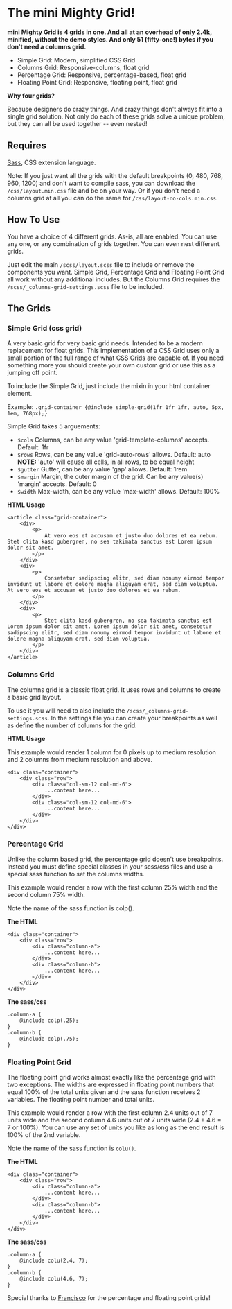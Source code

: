 # The mini Mighty Grid! #

**mini Mighty Grid is 4 grids in one. And all at an overhead of only 2.4k, minified, without the demo styles. And only 51 (fifty-one!) bytes if you don't need a columns grid.**

- Simple Grid: Modern, simplified CSS Grid
- Columns Grid: Responsive-columns, float grid
- Percentage Grid: Responsive, percentage-based, float grid
- Floating Point Grid: Responsive, floating point, float grid

**Why four grids?**

Because designers do crazy things. And crazy things don't always fit into a single grid solution. Not only do each of these grids solve a unique problem, but they can all be used together -- even nested!

## Requires ##

[Sass](http://sass-lang.com/), CSS extension language.

Note: If you just want all the grids with the default breakpoints (0, 480, 768, 960, 1200) and don't want to compile sass, you can download the `/css/layout.min.css` file and be on your way. Or if you don't need a columns grid at all you can do the same for `/css/layout-no-cols.min.css`.

## How To Use ##

You have a choice of 4 different grids. As-is, all are enabled. You can use any one, or any combination of grids together. You can even nest different grids.

Just edit the main `/scss/layout.scss` file to include or remove the components you want. Simple Grid, Percentage Grid and Floating Point Grid all work without any additional includes. But the Columns Grid requires the `/scss/_columns-grid-settings.scss` file to be included.


## The Grids ##

### Simple Grid (css grid) ###

A very basic grid for very basic grid needs. Intended to be a modern replacement for float grids. This implementation of a CSS Grid uses only a small portion of the full range of what CSS Grids are capable of. If you need something more you should create your own custom grid or use this as a jumping off point.

To include the Simple Grid, just include the mixin in your html container element.

Example: `.grid-container {@include simple-grid(1fr 1fr 1fr, auto, 5px, 1em, 768px);}`

Simple Grid takes 5 arguements:
- `$cols`    Columns, can be any value 'grid-template-columns' accepts. Default: 1fr
- `$rows`    Rows, can be any value 'grid-auto-rows' allows. Default: auto **NOTE:** 'auto' will cause all cells, in all rows, to be equal height
- `$gutter`  Gutter, can be any value 'gap' allows. Default: 1rem
- `$margin`  Margin, the outer margin of the grid. Can be any value(s) 'margin' accepts. Default: 0
- `$width`   Max-width, can be any value 'max-width' allows. Default: 100%

**HTML Usage**

```
<article class="grid-container">
    <div>
        <p>
            At vero eos et accusam et justo duo dolores et ea rebum. Stet clita kasd gubergren, no sea takimata sanctus est Lorem ipsum dolor sit amet.
        </p>
    </div>
    <div>
        <p>
            Consetetur sadipscing elitr, sed diam nonumy eirmod tempor invidunt ut labore et dolore magna aliquyam erat, sed diam voluptua. At vero eos et accusam et justo duo dolores et ea rebum.
        </p>
    </div>
    <div>
        <p>
            Stet clita kasd gubergren, no sea takimata sanctus est Lorem ipsum dolor sit amet. Lorem ipsum dolor sit amet, consetetur sadipscing elitr, sed diam nonumy eirmod tempor invidunt ut labore et dolore magna aliquyam erat, sed diam voluptua.
        </p>
    </div>
</article>
```

### Columns Grid ###

The columns grid is a classic float grid. It uses rows and columns to create a basic grid layout.

To use it you will need to also include the `/scss/_columns-grid-settings.scss`. In the settings file you can create your breakpoints as well as define the number of columns for the grid.



**HTML Usage**

This example would render 1 column for 0 pixels up to medium resolution and 2 columns from medium resolution and above.

```
<div class="container">
    <div class="row">
        <div class="col-sm-12 col-md-6">
            ...content here...
        </div>
        <div class="col-sm-12 col-md-6">
            ...content here...
        </div>
    </div>
</div>
```

### Percentage Grid ###

Unlike the column based grid, the percentage grid doesn't use breakpoints. Instead you must define special classes in your scss/css files and use a special sass function to set the columns widths.

This example would render a row with the first column 25% width and the second column 75% width.

Note the name of the sass function is colp().

**The HTML**
```
<div class="container">
    <div class="row">
        <div class="column-a">
            ...content here...
        </div>
        <div class="column-b">
            ...content here...
        </div>
    </div>
</div>
```

**The sass/css**
```
.column-a {
    @include colp(.25);
}
.column-b {
    @include colp(.75);
}
```

### Floating Point Grid ###

The floating point grid works almost exactly like the percentage grid with two exceptions. The widths are expressed in floating point numbers that equal 100% of the total units given and the sass function receives 2 variables. The floating point number and total units.

This example would render a row with the first column 2.4 units out of 7 units wide and the second column 4.6 units out of 7 units wide (2.4 + 4.6 = 7 or 100%). You can use any set of units you like as long as the end result is 100% of the 2nd variable.

Note the name of the sass function is `colu()`.

**The HTML**
```
<div class="container">
    <div class="row">
        <div class="column-a">
            ...content here...
        </div>
        <div class="column-b">
            ...content here...
        </div>
    </div>
</div>
```

**The sass/css**
```
.column-a {
    @include colu(2.4, 7);
}
.column-b {
    @include colu(4.6, 7);
}
```

Special thanks to [Francisco](https://github.com/dospuntocero) for the percentage and floating point grids!
